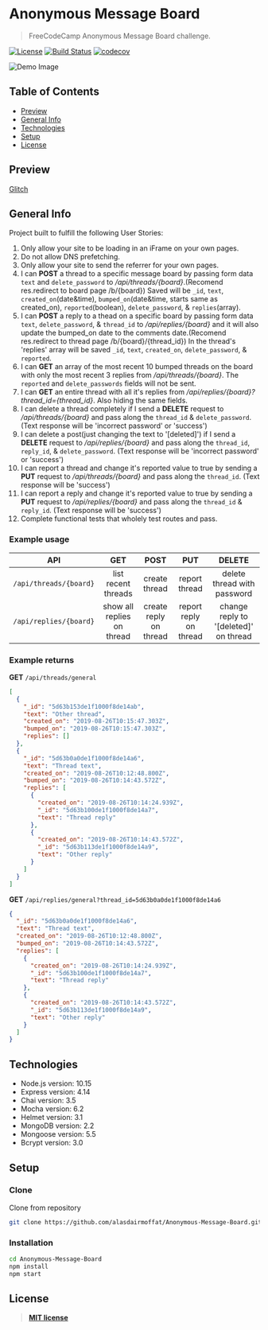 # Anonymous Message Board

> FreeCodeCamp Anonymous Message Board challenge.

[![License](https://img.shields.io/:license-mit-blue.svg?style=flat-square)](https://badges.mit-license.org)
[![Build Status](https://travis-ci.com/alasdairmoffat/Anonymous-Message-Board.svg?branch=master)](https://travis-ci.com/alasdairmoffat/Anonymous-Message-Board)
[![codecov](https://codecov.io/gh/alasdairmoffat/Anonymous-Message-Board/branch/master/graph/badge.svg)](https://codecov.io/gh/alasdairmoffat/Anonymous-Message-Board)

![Demo Image](../assets/demo-image.png?raw=true)

## Table of Contents

- [Preview](#preview)
- [General Info](#general-info)
- [Technologies](#technologies)
- [Setup](#setup)
- [License](#license)

## Preview

[Glitch](https://alasdairmoffat-anonymous-message-board.glitch.me)

## General Info

Project built to fulfill the following User Stories:

1. Only allow your site to be loading in an iFrame on your own pages.
2. Do not allow DNS prefetching.
3. Only allow your site to send the referrer for your own pages.
4. I can **POST** a thread to a specific message board by passing form data `text` and `delete_password` to _/api/threads/{board}_.(Recomend res.redirect to board page /b/{board})
   Saved will be `_id`, `text`, `created_on`(date&time), `bumped_on`(date&time, starts same as created_on), `reported`(boolean), `delete_password`, & `replies`(array).
5. I can **POST** a reply to a thead on a specific board by passing form data `text`, `delete_password`, & `thread_id` to _/api/replies/{board}_ and it will also update the bumped_on date to the comments date.(Recomend res.redirect to thread page /b/{board}/{thread_id})
   In the thread's 'replies' array will be saved `_id`, `text`, `created_on`, `delete_password`, & `reported`.
6. I can **GET** an array of the most recent 10 bumped threads on the board with only the most recent 3 replies from _/api/threads/{board}_. The `reported` and `delete_passwords` fields will not be sent.
7. I can **GET** an entire thread with all it's replies from _/api/replies/{board}?thread_id={thread_id}_. Also hiding the same fields.
8. I can delete a thread completely if I send a **DELETE** request to _/api/threads/{board}_ and pass along the `thread_id` & `delete_password`. (Text response will be 'incorrect password' or 'success')
9. I can delete a post(just changing the text to '[deleted]') if I send a **DELETE** request to _/api/replies/{board}_ and pass along the `thread_id`, `reply_id`, & `delete_password`. (Text response will be 'incorrect password' or 'success')
10. I can report a thread and change it's reported value to true by sending a **PUT** request to _/api/threads/{board}_ and pass along the `thread_id`. (Text response will be 'success')
11. I can report a reply and change it's reported value to true by sending a **PUT** request to _/api/replies/{board}_ and pass along the `thread_id` & `reply_id`. (Text response will be 'success')
12. Complete functional tests that wholely test routes and pass.

### Example usage

|          API           |            GET             |          POST          |          PUT           |                DELETE                 |
| :--------------------: | :------------------------: | :--------------------: | :--------------------: | :-----------------------------------: |
| `/api/threads/{board}` |    list recent threads     |     create thread      |     report thread      |      delete thread with password      |
| `/api/replies/{board}` | show all replies on thread | create reply on thread | report reply on thread | change reply to '[deleted]' on thread |

### Example returns

**GET** `/api/threads/general`

```json
[
  {
    "_id": "5d63b153de1f1000f8de14ab",
    "text": "Other thread",
    "created_on": "2019-08-26T10:15:47.303Z",
    "bumped_on": "2019-08-26T10:15:47.303Z",
    "replies": []
  },
  {
    "_id": "5d63b0a0de1f1000f8de14a6",
    "text": "Thread text",
    "created_on": "2019-08-26T10:12:48.800Z",
    "bumped_on": "2019-08-26T10:14:43.572Z",
    "replies": [
      {
        "created_on": "2019-08-26T10:14:24.939Z",
        "_id": "5d63b100de1f1000f8de14a7",
        "text": "Thread reply"
      },
      {
        "created_on": "2019-08-26T10:14:43.572Z",
        "_id": "5d63b113de1f1000f8de14a9",
        "text": "Other reply"
      }
    ]
  }
]
```

**GET** `/api/replies/general?thread_id=5d63b0a0de1f1000f8de14a6`

```json
{
  "_id": "5d63b0a0de1f1000f8de14a6",
  "text": "Thread text",
  "created_on": "2019-08-26T10:12:48.800Z",
  "bumped_on": "2019-08-26T10:14:43.572Z",
  "replies": [
    {
      "created_on": "2019-08-26T10:14:24.939Z",
      "_id": "5d63b100de1f1000f8de14a7",
      "text": "Thread reply"
    },
    {
      "created_on": "2019-08-26T10:14:43.572Z",
      "_id": "5d63b113de1f1000f8de14a9",
      "text": "Other reply"
    }
  ]
}
```

## Technologies

- Node.js version: 10.15
- Express version: 4.14
- Chai version: 3.5
- Mocha version: 6.2
- Helmet version: 3.1
- MongoDB version: 2.2
- Mongoose version: 5.5
- Bcrypt version: 3.0

## Setup

### Clone

Clone from repository

```bash
git clone https://github.com/alasdairmoffat/Anonymous-Message-Board.git
```

### Installation

```bash
cd Anonymous-Message-Board
npm install
npm start
```

## License

> **[MIT license](https://opensource.org/licenses/mit-license.php)**
